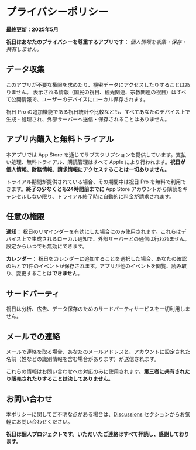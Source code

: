 # プライバシーポリシー
  
**最終更新：2025年5月**
  
**祝日はあなたのプライバシーを尊重するアプリです：** *個人情報を収集・保存・共有しません。*
  
## データ収集
  
このアプリが不要な権限を求めたり、機密データにアクセスしたりすることはありません。
表示される情報（国民の祝日、観光関連、宗教関連の祝日）はすべて公開情報で、ユーザーのデバイスにローカル保存されます。

祝日 Pro の追加機能である祝日統計や比較なども、すべてあなたのデバイス上で生成・処理され、外部サーバーへ送信・保存されることはありません。
  
## アプリ内購入と無料トライアル
  
本アプリでは App Store を通じてサブスクリプションを提供しています。支払い処理、無料トライアル、購読管理はすべて Apple により行われます。**祝日が個人情報、財務情報、請求情報にアクセスすることは一切ありません。**

トライアル期間が提供されている場合、その期間中は祝日 Pro を無料で利用できます。**終了の少なくとも24時間前までに** App Store アカウントから購読をキャンセルしない限り、トライアル終了時に自動的に料金が請求されます。
  
## 任意の権限
  
**通知：**
祝日のリマインダーを有効にした場合にのみ使用されます。これらはデバイス上で生成されるローカル通知で、外部サーバーとの通信は行われません。設定からいつでも無効にできます。

**カレンダー：**
祝日をカレンダーに追加することを選択した場合、あなたの確認のもとで1件のイベントが保存されます。アプリが他のイベントを閲覧、読み取り、変更することは**できません**。
  
## サードパーティ
  
祝日は分析、広告、データ保存のためのサードパーティサービスを一切利用しません。
  
## メールでの連絡
  
メールで連絡を取る場合、あなたのメールアドレスと、アカウントに設定された名前（姓などの識別情報を含む場合があります）が送信されます。

これらの情報はお問い合わせへの対応のみに使用されます。**第三者に共有されたり販売されたりすることは決してありません。**
  
## お問い合わせ

本ポリシーに関してご不明な点がある場合は、[Discussions](https://github.com/lucasditomase/feriados/discussions) セクションからお気軽にお問い合わせください。

**祝日は個人プロジェクトです。いただいたご連絡はすべて拝読し、感謝しております。**
